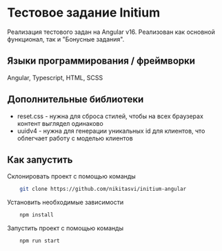 
# Тестовое задание Initium 
Реализация тестового задан на Angular v16. Реализован как основной функционал, так и "Бонусные задания".


## Языки программирования / фреймворки
Angular, Typescript, HTML, SCSS

## Дополнительные библиотеки
- reset.css - нужна для сброса стилей, чтобы на всех браузерах контент выглядел одинаково
- uuidv4 - нужна для генерации уникальных id для клиентов, что облегчает работу с моделью клиентов

## Как запустить

Склонировать проект с помощью команды

~~~bash  
    git clone https://github.com/nikitasvi/initium-angular
~~~

Установить необходимые зависимости

~~~bash  
    npm install
~~~

Запустить проект с помощью команды

~~~bash  
    npm run start
~~~